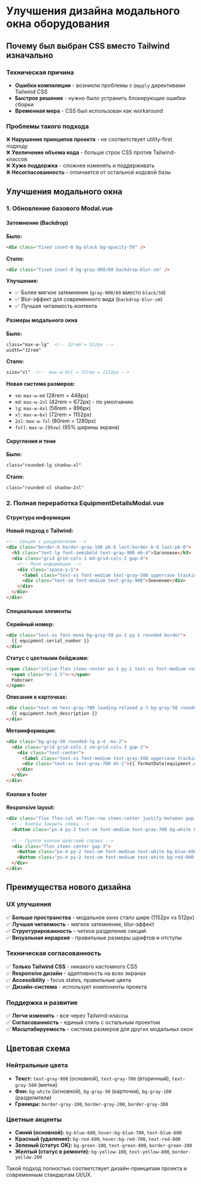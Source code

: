 # Улучшения дизайна модального окна оборудования

## Почему был выбран CSS вместо Tailwind изначально

### Техническая причина
- **Ошибки компиляции** - возникли проблемы с `@apply` директивами Tailwind CSS
- **Быстрое решение** - нужно было устранить блокирующие ошибки сборки
- **Временная мера** - CSS был использован как workaround

### Проблемы такого подхода
❌ **Нарушение принципов проекта** - не соответствует utility-first подходу  
❌ **Увеличение объема кода** - больше строк CSS против Tailwind-классов  
❌ **Хуже поддержка** - сложнее изменять и поддерживать  
❌ **Несогласованность** - отличается от остальной кодовой базы  

## Улучшения модального окна

### 1. Обновление базового Modal.vue

#### Затемнение (Backdrop)
**Было:**
```html
<div class="fixed inset-0 bg-black bg-opacity-50" />
```

**Стало:**
```html
<div class="fixed inset-0 bg-gray-900/60 backdrop-blur-sm" />
```

**Улучшения:**
- ✅ Более мягкое затемнение (`gray-900/60` вместо `black/50`)
- ✅ Blur-эффект для современного вида (`backdrop-blur-sm`)
- ✅ Лучшая читаемость контента

#### Размеры модального окна
**Было:**
```html
class="max-w-lg"  <!-- 32rem = 512px -->
width="32rem"
```

**Стало:**
```html
size="xl"  <!-- max-w-6xl = 72rem = 1152px -->
```

**Новая система размеров:**
- `sm`: `max-w-md` (28rem = 448px)
- `md`: `max-w-2xl` (42rem = 672px) - по умолчанию
- `lg`: `max-w-4xl` (56rem = 896px)
- `xl`: `max-w-6xl` (72rem = 1152px)
- `2xl`: `max-w-7xl` (80rem = 1280px)
- `full`: `max-w-[95vw]` (95% ширины экрана)

#### Скругления и тени
**Было:**
```html
class="rounded-lg shadow-xl"
```

**Стало:**
```html
class="rounded-xl shadow-2xl"
```

### 2. Полная переработка EquipmentDetailsModal.vue

#### Структура информации
**Новый подход с Tailwind:**
```html
<!-- Секция с разделителем -->
<div class="border-b border-gray-100 pb-6 last:border-b-0 last:pb-0">
  <h3 class="text-lg font-semibold text-gray-900 mb-4">Заголовок</h3>
  <div class="grid grid-cols-1 md:grid-cols-2 gap-4">
    <!-- Поля информации -->
    <div class="space-y-1">
      <label class="text-xs font-medium text-gray-500 uppercase tracking-wider">Метка</label>
      <div class="text-sm font-medium text-gray-900">Значение</div>
    </div>
  </div>
</div>
```

#### Специальные элементы

**Серийный номер:**
```html
<div class="text-xs font-mono bg-gray-50 px-2 py-1 rounded border">
  {{ equipment.serial_number }}
</div>
```

**Статус с цветными бейджами:**
```html
<span class="inline-flex items-center px-3 py-1 text-xs font-medium rounded-full border bg-green-100 text-green-800 border-green-200">
  <span class="mr-1.5">✅</span>
  Работает
</span>
```

**Описания в карточках:**
```html
<div class="text-sm text-gray-700 leading-relaxed p-3 bg-gray-50 rounded-lg border">
  {{ equipment.tech_description }}
</div>
```

**Метаинформация:**
```html
<div class="bg-gray-50 rounded-lg p-4 -mx-2">
  <div class="grid grid-cols-1 sm:grid-cols-3 gap-3">
    <div class="text-center">
      <label class="text-xs font-medium text-gray-500 uppercase tracking-wider">Создано</label>
      <div class="text-xs text-gray-700 mt-1">{{ formatDate(equipment.created_at) }}</div>
    </div>
  </div>
</div>
```

#### Кнопки в footer
**Responsive layout:**
```html
<div class="flex flex-col sm:flex-row items-center justify-between gap-3 w-full">
  <!-- Кнопка Закрыть слева -->
  <Button class="px-4 py-2 text-sm font-medium text-gray-700 bg-white border border-gray-300 rounded-lg hover:bg-gray-50 focus:outline-none focus:ring-2 focus:ring-gray-500 focus:ring-offset-2 transition-colors" />
  
  <!-- Группа кнопок действий справа -->
  <div class="flex items-center gap-3">
    <Button class="px-4 py-2 text-sm font-medium text-white bg-blue-600 border border-transparent rounded-lg hover:bg-blue-700 focus:outline-none focus:ring-2 focus:ring-blue-500 focus:ring-offset-2 transition-colors" />
    <Button class="px-4 py-2 text-sm font-medium text-white bg-red-600 border border-transparent rounded-lg hover:bg-red-700 focus:outline-none focus:ring-2 focus:ring-red-500 focus:ring-offset-2 transition-colors" />
  </div>
</div>
```

## Преимущества нового дизайна

### UX улучшения
✅ **Больше пространства** - модальное окно стало шире (1152px vs 512px)  
✅ **Лучшая читаемость** - мягкое затемнение, blur-эффект  
✅ **Структурированность** - четкое разделение секций  
✅ **Визуальная иерархия** - правильные размеры шрифтов и отступы  

### Техническая согласованность
✅ **Только Tailwind CSS** - никакого кастомного CSS  
✅ **Responsive дизайн** - адаптивность на всех экранах  
✅ **Accessibility** - focus states, правильные цвета  
✅ **Дизайн-система** - использует компоненты проекта  

### Поддержка и развитие
✅ **Легче изменять** - все через Tailwind-классы  
✅ **Согласованность** - единый стиль с остальным проектом  
✅ **Масштабируемость** - система размеров для других модальных окон  

## Цветовая схема

### Нейтральные цвета
- **Текст:** `text-gray-900` (основной), `text-gray-700` (вторичный), `text-gray-500` (метки)
- **Фон:** `bg-white` (основной), `bg-gray-50` (карточки), `bg-gray-100` (разделители)
- **Границы:** `border-gray-100`, `border-gray-200`, `border-gray-300`

### Цветные акценты
- **Синий (основной):** `bg-blue-600`, `hover:bg-blue-700`, `text-blue-600`
- **Красный (удаление):** `bg-red-600`, `hover:bg-red-700`, `text-red-800`
- **Зеленый (статус OK):** `bg-green-100`, `text-green-800`, `border-green-200`
- **Желтый (статус в ремонте):** `bg-yellow-100`, `text-yellow-800`, `border-yellow-200`

Такой подход полностью соответствует дизайн-принципам проекта и современным стандартам UI/UX. 